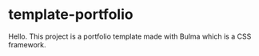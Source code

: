 # template-portfolio
Hello. This project is a portfolio template made with Bulma which is a CSS framework.

